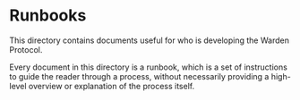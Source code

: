 # Runbooks

This directory contains documents useful for who is developing the Warden
Protocol.

Every document in this directory is a runbook, which is a set of instructions
to guide the reader through a process, without necessarily providing a
high-level overview or explanation of the process itself.

